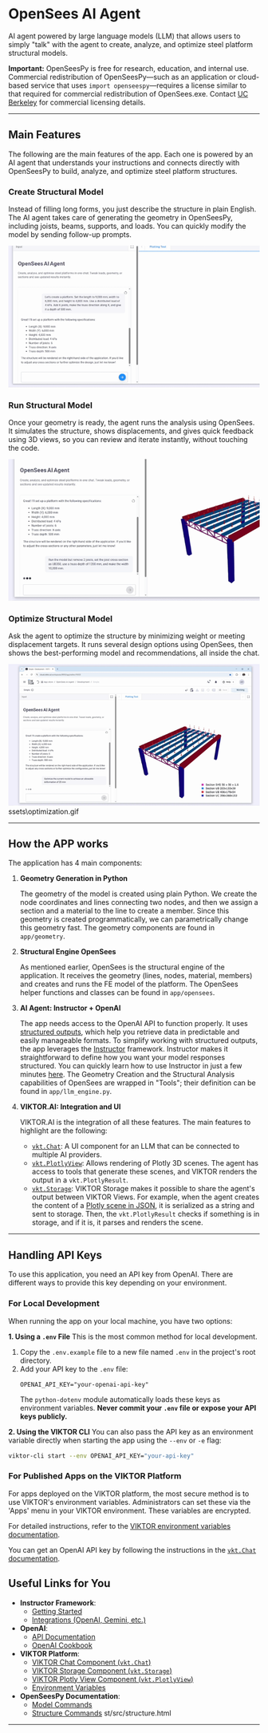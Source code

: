 # OpenSees AI Agent
AI agent powered by large language models (LLM) that allows users to simply "talk" with the agent to create, analyze, and optimize steel platform structural models.

**Important:** OpenSeesPy is free for research, education, and internal use. Commercial redistribution of OpenSeesPy—such as an application or cloud-based service that uses `import openseespy`—requires a license similar to that required for commercial redistribution of OpenSees.exe. Contact [UC Berkeley](https://opensees.github.io/OpenSeesDocumentation/developer/license.html) for commercial licensing details.

---
## Main Features
The following are the main features of the app. Each one is powered by an AI agent that understands your instructions and connects directly with OpenSeesPy to build, analyze, and optimize steel platform structures.


### Create Structural Model
Instead of filling long forms, you just describe the structure in plain English. The AI agent takes care of generating the geometry in OpenSeesPy, including joists, beams, supports, and loads. You can quickly modify the model by sending follow-up prompts.

![Geometry Creation](assets/geometry.gif)

### Run Structural Model
Once your geometry is ready, the agent runs the analysis using OpenSees. It simulates the structure, shows displacements, and gives quick feedback using 3D views, so you can review and iterate instantly, without touching the code.

![Structural Analysis](assets/analysis.gif)


### Optimize Structural Model
Ask the agent to optimize the structure by minimizing weight or meeting displacement targets. It runs several design options using OpenSees, then shows the best-performing model and recommendations, all inside the chat.

![Structural Optimization](assets/optimization.gif)
ssets\optimization.gif

---

## How the APP works

The application has 4 main components:

1. **Geometry Generation in Python**

    The geometry of the model is created using plain Python. We create the node coordinates and lines connecting two nodes, and then we assign a section and a material to the line to create a member. Since this geometry is created programmatically, we can parametrically change this geometry fast. The geometry components are found in `app/geometry`.

2. **Structural Engine OpenSees**

    As mentioned earlier, OpenSees is the structural engine of the application. It receives the geometry (lines, nodes, material, members) and creates and runs the FE model of the platform. The OpenSees helper functions and classes can be found in `app/opensees`.

3. **AI Agent: Instructor + OpenAI**

    The app needs access to the OpenAI API to function properly. It uses [structured outputs](https://platform.openai.com/docs/guides/structured-outputs?api-mode=chat), which help you retrieve data in predictable and easily manageable formats. To simplify working with structured outputs, the app leverages the [Instructor](https://python.useinstructor.com/) framework. Instructor makes it straightforward to define how you want your model responses structured. You can quickly learn how to use Instructor in just a few minutes [here](https://python.useinstructor.com/#getting-started). The Geometry Creation and the Structural Analysis capabilities of OpenSees are wrapped in "Tools"; their definition can be found in `app/llm_engine.py`.

4. **VIKTOR.AI: Integration and UI**

    VIKTOR.AI is the integration of all these features. The main features to highlight are the following:

    - [`vkt.Chat`](https://docs.viktor.ai/docs/create-apps/user-input/llm-chat/): A UI component for an LLM that can be connected to multiple AI providers.
    - [`vkt.PlotlyView`](https://docs.viktor.ai/docs/create-apps/results-and-visualizations/plots-charts-graphs/): Allows rendering of Plotly 3D scenes. The agent has access to tools that generate these scenes, and VIKTOR renders the output in a `vkt.PlotlyResult`.
    - [`vkt.Storage`](https://docs.viktor.ai/docs/create-apps/results-and-visualizations/storing-results/): VIKTOR Storage makes it possible to share the agent's output between VIKTOR Views. For example, when the agent creates the content of a [Plotly scene in JSON](https://plotly.com/chart-studio-help/json-chart-schema/), it is serialized as a string and sent to storage. Then, the `vkt.PlotlyResult` checks if something is in storage, and if it is, it parses and renders the scene.


---
## Handling API Keys
To use this application, you need an API key from OpenAI. There are different ways to provide this key depending on your environment.

### For Local Development
When running the app on your local machine, you have two options:

**1. Using a `.env` File**
This is the most common method for local development.
1.  Copy the `.env.example` file to a new file named `.env` in the project's root directory.
2.  Add your API key to the `.env` file:
    ```
    OPENAI_API_KEY="your-openai-api-key"
    ```
    The `python-dotenv` module automatically loads these keys as environment variables. **Never commit your `.env` file or expose your API keys publicly.**

**2. Using the VIKTOR CLI**
You can also pass the API key as an environment variable directly when starting the app using the `--env` or `-e` flag:
```bash
viktor-cli start --env OPENAI_API_KEY="your-api-key"
```

### For Published Apps on the VIKTOR Platform
For apps deployed on the VIKTOR platform, the most secure method is to use VIKTOR's environment variables. Administrators can set these via the 'Apps' menu in your VIKTOR environment. These variables are encrypted.

For detailed instructions, refer to the [VIKTOR environment variables documentation](https://docs.viktor.ai/docs/create-apps/development-tools-and-tips/environment-variables/).

You can get an OpenAI API key by following the instructions in the [`vkt.Chat` documentation](https://docs.viktor.ai/docs/create-apps/user-input/llm-chat/).

## Useful Links for You

-   **Instructor Framework**:
    -   [Getting Started](https://python.useinstructor.com/#getting-started)
    -   [Integrations (OpenAI, Gemini, etc.)](https://python.useinstructor.com/integrations/)
-   **OpenAI**:
    -   [API Documentation](https://platform.openai.com/docs)
    -   [OpenAI Cookbook](https://cookbook.openai.com/)
-   **VIKTOR Platform**:
    -   [VIKTOR Chat Component (`vkt.Chat`)](https://docs.viktor.ai/docs/create-apps/user-input/llm-chat/)
    -   [VIKTOR Storage Component (`vkt.Storage`)](https://docs.viktor.ai/docs/create-apps/results-and-visualizations/storing-results/)
    -   [VIKTOR Plotly View Component (`vkt.PlotlyView`)](https://docs.viktor.ai/docs/create-apps/results-and-visualizations/plots-charts-graphs/)
    -   [Environment Variables](https://docs.viktor.ai/docs/create-apps/development-tools-and-tips/environment-variables/)
-   **OpenSeesPy Documentation**:
    -   [Model Commands](https://openseespydoc.readthedocs.io/en/latest/src/modelcmds.html)
    -   [Structure Commands](https://openseespydoc.readthedocs.io/en/latest/src/structure.html)
st/src/structure.html
---